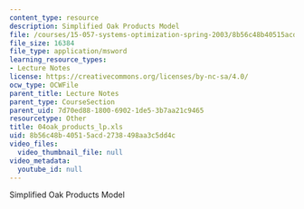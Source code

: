 ```yaml
---
content_type: resource
description: Simplified Oak Products Model
file: /courses/15-057-systems-optimization-spring-2003/8b56c48b40515acd2738498aa3c5dd4c_04oak_products_lp.xls
file_size: 16384
file_type: application/msword
learning_resource_types:
- Lecture Notes
license: https://creativecommons.org/licenses/by-nc-sa/4.0/
ocw_type: OCWFile
parent_title: Lecture Notes
parent_type: CourseSection
parent_uid: 7d70ed88-1800-6902-1de5-3b7aa21c9465
resourcetype: Other
title: 04oak_products_lp.xls
uid: 8b56c48b-4051-5acd-2738-498aa3c5dd4c
video_files:
  video_thumbnail_file: null
video_metadata:
  youtube_id: null
---
```

Simplified Oak Products Model